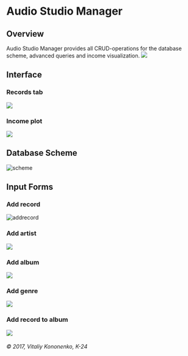 # Audio Studio Manager

## Overview
Audio Studio Manager provides all CRUD-operations for 
the database scheme, advanced queries and income visualization.
![](http://i.imgur.com/ylwiaGd.png)

## Interface
### Records tab
![](http://i.imgur.com/HUFUQBy.png)

### Income plot
![](http://i.imgur.com/2ycVFbS.png)

## Database Scheme
![scheme](http://i.imgur.com/YL12u4t.png)

## Input Forms
### Add record
![addrecord](http://i.imgur.com/oJBBbOd.png)

### Add artist
![](http://i.imgur.com/njOTZUP.png)

### Add album
![](http://i.imgur.com/DENIC1q.png)

### Add genre
![](http://i.imgur.com/YXQoKhD.png)

### Add record to album
![](http://i.imgur.com/2lQQ4gQ.png)

###### © 2017, Vitaliy Kononenko, K-24



